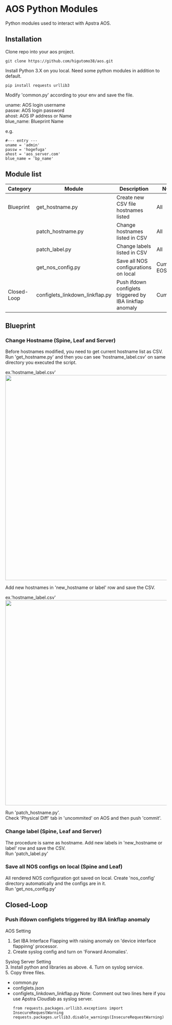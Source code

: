 # **AOS Python Modules**

Python modules used to interact with Apstra AOS.

## **Installation**

Clone repo into your aos project.

```
git clone https://github.com/higutomo38/aos.git
```

Install Python 3.X on you local. Need some python modules in addition to default.
```
pip install requests urllib3
```

Modify 'common.py' according to your env and save the file.

uname: AOS login username<br>
passw: AOS login password<br>
ahost: AOS IP address or Name<br>
blue_name: Blueprint Name

e.g.<br>
```
#--- entry ---
uname = 'admin'
passw = 'hogefuga'
ahost = 'aos_server.com'
blue_name = 'bp_name'
```

## **Module list**

| Category | Module | Description | NOS |
| --- | --- | --- | --- |
| Blueprint | get_hostname.py | Create new CSV file hostnames listed | All |
|  | patch_hostname.py | Change hostnames listed in CSV | All |
|  | patch_label.py | Change labels listed in CSV | All |
|  | get_nos_config.py | Save all NOS configurations on local | Cumulus, EOS |
| Closed-Loop | configlets_linkdown_linkflap.py | Push ifdown configlets triggered by IBA linkflap anomaly | Cumulus |

## **Blueprint**
### **Change Hostname (Spine, Leaf and Server)**
Before hostnames modified, you need to get current hostname list as CSV. Run 'get_hostname.py' and then you can see 'hostname_label.csv' on same directory you executed the script.

ex.'hostname_label.csv'<br>
<img src="https://user-images.githubusercontent.com/21299310/75221479-48479700-57e5-11ea-8af9-2b167fc1815d.png" width="640px">

Add new hostnames in 'new_hostname or label' row and save the CSV.

ex.'hostname_label.csv'<br>
<img src="https://user-images.githubusercontent.com/21299310/75225362-cf990880-57ed-11ea-9849-f71f4fea706e.png" width="640px">

Run 'patch_hostname.py'.<br> 
Check 'Physical Diff' tab in 'uncommited' on AOS and then push 'commit'.<br> 


### **Change label (Spine, Leaf and Server)**
The procedure is same as hostname. Add new labels in 'new_hostname or label' row and save the CSV.<br> 
Run 'patch_label.py'<br> 

### **Save all NOS configs on local (Spine and Leaf)**
All rendered NOS configuration got saved on local. Create 'nos_config' directory automatically and the configs are in it.<br> 
Run 'get_nos_config.py'<br>

## **Closed-Loop**
### **Push ifdown configlets triggered by IBA linkflap anomaly**

AOS Setting
1. Set IBA Interface Flapping with raising anomaly on 'device interface flappinng' processor.
2. Create syslog config and turn on 'Forward Anomalies'.

Syslog Server Setting<br>
3. Install python and libraries as above.
4. Turn on syslog service.<br>
5. Copy three files.<br>
   - common.py
   - configlets.json
   - configlets_linkdown_linkflap.py
     Note: Comment out two lines here if you use Apstra Cloudlab as syslog server.<br>
     ```
     from requests.packages.urllib3.exceptions import InsecureRequestWarning
     requests.packages.urllib3.disable_warnings(InsecureRequestWarning)
     ```
